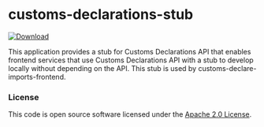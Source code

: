 
# customs-declarations-stub

 [ ![Download](https://api.bintray.com/packages/hmrc/releases/customs-declarations-stub/images/download.svg) ](https://bintray.com/hmrc/releases/customs-declarations-stub/_latestVersion)

This application provides a stub for Customs Declarations API that enables frontend services that use Customs Declarations API with a stub to develop locally without depending on the API. 
This stub is used by customs-declare-imports-frontend.
### License

This code is open source software licensed under the [Apache 2.0 License]("http://www.apache.org/licenses/LICENSE-2.0.html").

